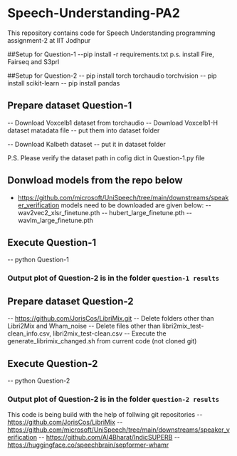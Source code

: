# Speech-Understanding-PA2
This repository contains code for Speech Understanding programming assignment-2 at IIT Jodhpur

##Setup for Question-1
--pip install -r requirements.txt
p.s. install Fire, Fairseq and S3prl

##Setup for Question-2
-- pip install torch torchaudio torchvision
-- pip install scikit-learn
-- pip install pandas

## Prepare dataset Question-1
-- Download Voxcelb1 dataset from torchaudio
-- Download Voxcelb1-H dataset matadata file
-- put them into dataset folder

-- Download Kalbeth dataset
-- put it in dataset folder

P.S. Please verify the dataset path in cofig dict in Question-1.py file
## Donwload models from the repo below
- https://github.com/microsoft/UniSpeech/tree/main/downstreams/speaker_verification
models need to be downloaded are given below:
-- wav2vec2_xlsr_finetune.pth
-- hubert_large_finetune.pth
-- wavlm_large_finetune.pth

## Execute Question-1
-- python Question-1
### Output plot of Question-2 is in the folder `question-1 results`

## Prepare dataset Question-2
-- https://github.com/JorisCos/LibriMix.git
-- Delete folders other than Libri2Mix and Wham_noise
-- Delete files other than libri2mix_test-clean_info.csv, libri2mix_test-clean.csv
-- Execute the generate_librimix_changed.sh from current code (not cloned git)

## Execute Question-2
-- python Question-2

### Output plot of Question-2 is in the folder `question-2 results`

This code is being build with the help of follwing git repositories
-- https://github.com/JorisCos/LibriMix
-- https://github.com/microsoft/UniSpeech/tree/main/downstreams/speaker_verification
-- https://github.com/AI4Bharat/IndicSUPERB
-- https://huggingface.co/speechbrain/sepformer-whamr